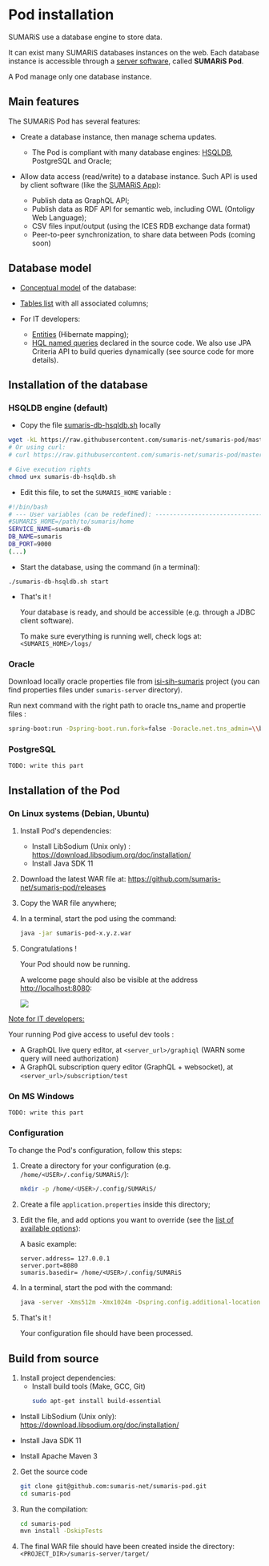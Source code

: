 

# Pod installation

SUMARiS use a database engine to store data.


It can exist many SUMARiS databases instances on the web.
Each database instance is accessible through a [server software](https://en.wikipedia.org/wiki/Server_(computing)), called **SUMARiS Pod**.

A Pod manage only one database instance.

## Main features

The SUMARiS Pod has several features:

 - Create a database instance, then manage schema updates.
    * The Pod is compliant with many database engines: [HSQLDB](http://hsqldb.org/), PostgreSQL and Oracle;

 - Allow data access (read/write) to a database instance. Such API is used by client software (like the [SUMARiS App](./app.md)):
    * Publish data as GraphQL API;
    * Publish data as RDF API for semantic web, including OWL (Ontoligy Web Language);
    * CSV files input/output (using the ICES RDB exchange data format)
    * Peer-to-peer synchronization, to share data between Pods (coming soon) 

## Database model

 - [Conceptual model](doc/model/index.md) of the database:
 - [Tables list](./sumaris-core/hibernate/tables/index.html) with all associated columns;

 - For IT developers: 
    * [Entities](./sumaris-core/hibernate/entities/index.html) (Hibernate mapping);
    * [HQL named queries](./sumaris-core/hibernate/queries/index.html) declared in the source code.
      We also use JPA Criteria API to build queries dynamically (see source code for more details).

## Installation of the database

### HSQLDB engine (default)

- Copy the file [sumaris-db-hsqldb.sh](https://github.com/sumaris-net/sumaris-pod/blob/master/sumaris-server/src/main/assembly/bin/sumaris-db-hsqldb.sh) locally

```bash
wget -kL https://raw.githubusercontent.com/sumaris-net/sumaris-pod/master/sumaris-server/src/main/assembly/bin/sumaris-db-hsqldb.sh
# Or using curl: 
# curl https://raw.githubusercontent.com/sumaris-net/sumaris-pod/master/sumaris-server/src/main/assembly/bin/sumaris-db-hsqldb.sh > sumaris-db-hsqldb.sh  

# Give execution rights
chmod u+x sumaris-db-hsqldb.sh
```

- Edit this file, to set the `SUMARIS_HOME` variable :
```bash
#!/bin/bash
# --- User variables (can be redefined): ---------------------------------------
#SUMARIS_HOME=/path/to/sumaris/home
SERVICE_NAME=sumaris-db
DB_NAME=sumaris
DB_PORT=9000
(...)
```

- Start the database, using the command (in a terminal): 
```
./sumaris-db-hsqldb.sh start
```  

- That's it !
  
  Your database is ready, and should be accessible (e.g. through a JDBC client software).
 
  To make sure everything is running well, check logs at: `<SUMARIS_HOME>/logs/` 

### Oracle

Download locally oracle properties file from [isi-sih-sumaris](https://gitlab.ifremer.fr/dev_ops/shared_docker_image_factory/isi-sih-sumaris) project (you can find properties files under `sumaris-server` directory).

Run next command with the right path to oracle tns_name and propertie files :
```bash
spring-boot:run -Dspring-boot.run.fork=false -Doracle.net.tns_admin=\\brest\tnsnames -Dspring.config.location=path-to-file\application-oracle.properties
```

### PostgreSQL

`TODO: write this part`

## Installation of the Pod

### On Linux systems (Debian, Ubuntu)

 1. Install Pod's dependencies: 
    * Install LibSodium (Unix only) : https://download.libsodium.org/doc/installation/
    * Install Java SDK 11
    
 2. Download the latest WAR file at: https://github.com/sumaris-net/sumaris-pod/releases

 3. Copy the WAR file anywhere;
 
 4. In a terminal, start the pod using the command:
    ```bash
    java -jar sumaris-pod-x.y.z.war
    ``` 

  5. Congratulations ! 
  
     Your Pod should now be running.
     
     A welcome page should also be visible at the address [http://localhost:8080](http://localhost:8080):
     
     ![](./images/pod-screenshot-api.png)

<u>Note for IT developers:</u> 

Your running Pod give access to useful dev tools : 
  - A GraphQL live query editor, at `<server_url>/graphiql` (WARN some query will need authorization) 
  - A GraphQL subscription query editor (GraphQL + websocket), at `<server_url>/subscription/test`
    
### On MS Windows

`TODO: write this part`

### Configuration

To change the Pod's configuration, follow this steps:

 1. Create a directory for your configuration (e.g. `/home/<USER>/.config/SUMARiS/`): 
    ```bash
    mkdir -p /home/<USER>/.config/SUMARiS/
    ```
 
 2. Create a file `application.properties` inside this directory;
 
 3. Edit the file, and add options you want to override (see the [list of available options](./config-report.html)):
 
    A basic example:
    ```properties
    server.address= 127.0.0.1
    server.port=8080
    sumaris.basedir= /home/<USER>/.config/SUMARiS
    ```

 4. In a terminal, start the pod with the command:
    ```bash
    java -server -Xms512m -Xmx1024m -Dspring.config.additional-location=/home/<USER>/.config/sumaris/ -jar sumaris-pod-x.y.z.war
    ``` 

 5. That's it !
 
    Your configuration file should have been processed.


## Build from source

 1. Install project dependencies:
    * Install build tools (Make, GCC, Git)
      ```bash 
      sudo apt-get install build-essential
      ```
   * Install LibSodium (Unix only):
     https://download.libsodium.org/doc/installation/

   * Install Java SDK 11

   * Install Apache Maven 3

 2. Get the source code
    ```bash 
    git clone git@github.com:sumaris-net/sumaris-pod.git
    cd sumaris-pod
    ```

 3. Run the compilation:
    ```bash
    cd sumaris-pod
    mvn install -DskipTests
    ```

 4. The final WAR file should have been created inside the directory: `<PROJECT_DIR>/sumaris-server/target/`  
